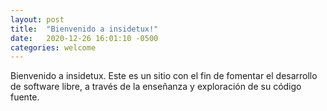 ```yaml
---
layout: post
title:  "Bienvenido a insidetux!"
date:   2020-12-26 16:01:10 -0500
categories: welcome
---
```

Bienvenido a insidetux. Este es un sitio con el fin de fomentar el desarrollo de software libre, a través de la enseñanza y exploración de su código fuente.
